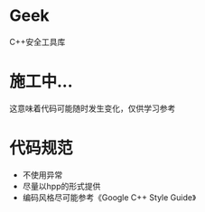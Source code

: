 # Geek
C++安全工具库

# 施工中...
这意味着代码可能随时发生变化，仅供学习参考

# 代码规范
- 不使用异常
- 尽量以hpp的形式提供
- 编码风格尽可能参考《Google C++ Style Guide》
